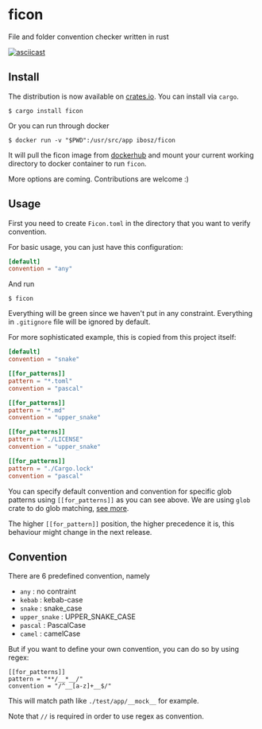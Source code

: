 # ficon
File and folder convention checker written in rust

[![asciicast](https://asciinema.org/a/rHTVDEyIvLPfC1DjlgeKnuCgM.svg)](https://asciinema.org/a/rHTVDEyIvLPfC1DjlgeKnuCgM)

## Install

The distribution is now available on [crates.io](https://crates.io/). You can install via `cargo`.

```
$ cargo install ficon
```

Or you can run through docker

```
$ docker run -v "$PWD":/usr/src/app ibosz/ficon
```

It will pull the ficon image from [dockerhub](https://hub.docker.com/r/ibosz/ficon)
and mount your current working directory to docker container to run `ficon`.

More options are coming. Contributions are welcome :)

## Usage

First you need to create `Ficon.toml` in the directory that you want to verify convention.

For basic usage, you can just have this configuration:

```toml
[default]
convention = "any"
```

And run
```
$ ficon
```

Everything will be green since we haven't put in any constraint.
Everything in `.gitignore` file will be ignored by default.


For more sophisticated example, this is copied from this project itself:

```toml
[default]
convention = "snake"

[[for_patterns]]
pattern = "*.toml"
convention = "pascal"

[[for_patterns]]
pattern = "*.md"
convention = "upper_snake"

[[for_patterns]]
pattern = "./LICENSE"
convention = "upper_snake"

[[for_patterns]]
pattern = "./Cargo.lock"
convention = "pascal"
```

You can specify default convention and convention for specific glob patterns using `[[for_patterns]]` as you can see above.
We are using `glob` crate to do glob matching, [see more](https://docs.rs/glob/0.3.0/glob/struct.Pattern.html).

The higher `[[for_pattern]]` position, the higher precedence it is, this behaviour might change in the next release.

## Convention

There are 6 predefined convention, namely
* `any` : no contraint
* `kebab` : kebab-case
* `snake` : snake_case
* `upper_snake` : UPPER_SNAKE_CASE
* `pascal` : PascalCase
* `camel` : camelCase

But if you want to define your own convention, you can do so by using regex:

```
[[for_patterns]]
pattern = "**/__*__/"
convention = "/^__[a-z]+__$/"
```

This will match path like `./test/app/__mock__` for example.

Note that `//` is required in order to use regex as convention.
